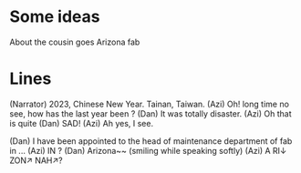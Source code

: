 
# Some ideas

About the cousin goes Arizona fab 

# Lines

(Narrator) 2023, Chinese New Year. Tainan, Taiwan.
(Azi) Oh! long time no see, how has the last year been ?
(Dan) It was totally disaster.
(Azi) Oh that is quite 
(Dan) SAD!
(Azi) Ah yes, I see. 


(Dan) I have been appointed to  the head of maintenance department of fab in ...
(Azi) IN ?
(Dan) Arizona~~ (smiling while speaking softly)
(Azi) A RI↓ ZON↗ NAH↗?